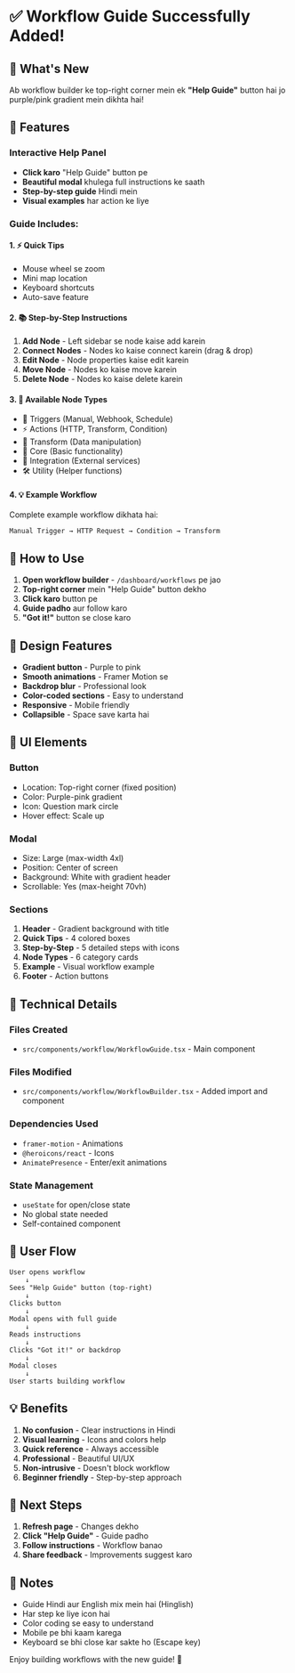 # ✅ Workflow Guide Successfully Added!

## 🎉 What's New

Ab workflow builder ke top-right corner mein ek **"Help Guide"** button hai jo purple/pink gradient mein dikhta hai!

## 🚀 Features

### Interactive Help Panel
- **Click karo** "Help Guide" button pe
- **Beautiful modal** khulega full instructions ke saath
- **Step-by-step guide** Hindi mein
- **Visual examples** har action ke liye

### Guide Includes:

#### 1. ⚡ Quick Tips
- Mouse wheel se zoom
- Mini map location
- Keyboard shortcuts
- Auto-save feature

#### 2. 📚 Step-by-Step Instructions
1. **Add Node** - Left sidebar se node kaise add karein
2. **Connect Nodes** - Nodes ko kaise connect karein (drag & drop)
3. **Edit Node** - Node properties kaise edit karein
4. **Move Node** - Nodes ko kaise move karein
5. **Delete Node** - Nodes ko kaise delete karein

#### 3. 🎨 Available Node Types
- 🎯 Triggers (Manual, Webhook, Schedule)
- ⚡ Actions (HTTP, Transform, Condition)
- 🔄 Transform (Data manipulation)
- 🔧 Core (Basic functionality)
- 🔌 Integration (External services)
- 🛠️ Utility (Helper functions)

#### 4. 💡 Example Workflow
Complete example workflow dikhata hai:
```
Manual Trigger → HTTP Request → Condition → Transform
```

## 🎯 How to Use

1. **Open workflow builder** - `/dashboard/workflows` pe jao
2. **Top-right corner** mein "Help Guide" button dekho
3. **Click karo** button pe
4. **Guide padho** aur follow karo
5. **"Got it!"** button se close karo

## 🎨 Design Features

- **Gradient button** - Purple to pink
- **Smooth animations** - Framer Motion se
- **Backdrop blur** - Professional look
- **Color-coded sections** - Easy to understand
- **Responsive** - Mobile friendly
- **Collapsible** - Space save karta hai

## 📱 UI Elements

### Button
- Location: Top-right corner (fixed position)
- Color: Purple-pink gradient
- Icon: Question mark circle
- Hover effect: Scale up

### Modal
- Size: Large (max-width 4xl)
- Position: Center of screen
- Background: White with gradient header
- Scrollable: Yes (max-height 70vh)

### Sections
1. **Header** - Gradient background with title
2. **Quick Tips** - 4 colored boxes
3. **Step-by-Step** - 5 detailed steps with icons
4. **Node Types** - 6 category cards
5. **Example** - Visual workflow example
6. **Footer** - Action buttons

## 🔧 Technical Details

### Files Created
- `src/components/workflow/WorkflowGuide.tsx` - Main component

### Files Modified
- `src/components/workflow/WorkflowBuilder.tsx` - Added import and component

### Dependencies Used
- `framer-motion` - Animations
- `@heroicons/react` - Icons
- `AnimatePresence` - Enter/exit animations

### State Management
- `useState` for open/close state
- No global state needed
- Self-contained component

## 🎯 User Flow

```
User opens workflow
    ↓
Sees "Help Guide" button (top-right)
    ↓
Clicks button
    ↓
Modal opens with full guide
    ↓
Reads instructions
    ↓
Clicks "Got it!" or backdrop
    ↓
Modal closes
    ↓
User starts building workflow
```

## 💡 Benefits

1. **No confusion** - Clear instructions in Hindi
2. **Visual learning** - Icons and colors help
3. **Quick reference** - Always accessible
4. **Professional** - Beautiful UI/UX
5. **Non-intrusive** - Doesn't block workflow
6. **Beginner friendly** - Step-by-step approach

## 🚀 Next Steps

1. **Refresh page** - Changes dekho
2. **Click "Help Guide"** - Guide padho
3. **Follow instructions** - Workflow banao
4. **Share feedback** - Improvements suggest karo

## 📝 Notes

- Guide Hindi aur English mix mein hai (Hinglish)
- Har step ke liye icon hai
- Color coding se easy to understand
- Mobile pe bhi kaam karega
- Keyboard se bhi close kar sakte ho (Escape key)

Enjoy building workflows with the new guide! 🎉
